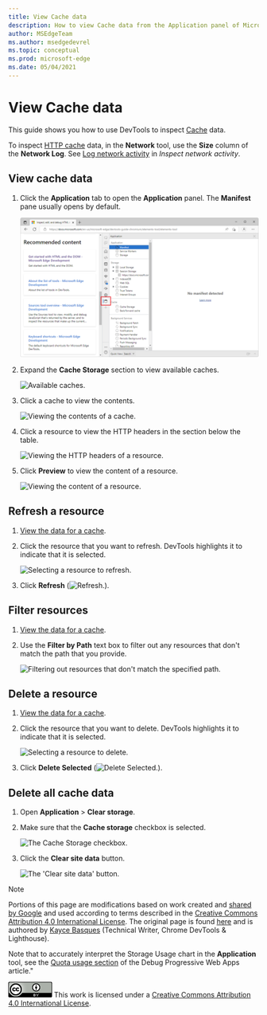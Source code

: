 ```yaml
---
title: View Cache data
description: How to view Cache data from the Application panel of Microsoft Edge DevTools.
author: MSEdgeTeam
ms.author: msedgedevrel
ms.topic: conceptual
ms.prod: microsoft-edge
ms.date: 05/04/2021
---
```

<!-- Copyright Kayce Basques

   Licensed under the Apache License, Version 2.0 (the "License");
   you may not use this file except in compliance with the License.
   You may obtain a copy of the License at

       https://www.apache.org/licenses/LICENSE-2.0

   Unless required by applicable law or agreed to in writing, software
   distributed under the License is distributed on an "AS IS" BASIS,
   WITHOUT WARRANTIES OR CONDITIONS OF ANY KIND, either express or implied.
   See the License for the specific language governing permissions and
   limitations under the License.  -->
# View Cache data

This guide shows you how to use DevTools to inspect [Cache](https://developer.mozilla.org/docs/Web/API/Cache) data.

To inspect [HTTP cache](https://developer.mozilla.org/docs/Web/HTTP/Caching) data, in the **Network** tool, use the **Size** column of the **Network Log**.  See [Log network activity](../network/index.md#log-network-activity) in _Inspect network activity_.  

<!-- ====================================================================== -->
## View cache data

1. Click the **Application** tab to open the **Application** panel.  The **Manifest** pane usually opens by default.

   ![The Manifest pane.](../media/storage-application-manifest.msft.png)

1. Expand the **Cache Storage** section to view available caches.

   ![Available caches.](../media/storage-application-cache-storage.msft.png)

1. Click a cache to view the contents.

   ![Viewing the contents of a cache.](../media/storage-application-cache-storage-domain-root-headers.msft.png)

1. Click a resource to view the HTTP headers in the section below the table.

   ![Viewing the HTTP headers of a resource.](../media/storage-application-cache-storage-index-headers.msft.png)

1. Click **Preview** to view the content of a resource.

   ![Viewing the content of a resource.](../media/storage-application-cache-storage-domain-js-preview.msft.png)


<!-- ====================================================================== -->
## Refresh a resource

1. [View the data for a cache](#view-cache-data).
1. Click the resource that you want to refresh.  DevTools highlights it to indicate that it is selected.

   ![Selecting a resource to refresh.](../media/storage-application-cache-storage-domain-refresh.msft.png)

1. Click **Refresh** (![Refresh.](../media/refresh-icon.msft.png)).


<!-- ====================================================================== -->
## Filter resources

1. [View the data for a cache](#view-cache-data).

1. Use the **Filter by Path** text box to filter out any resources that don't match the path that you provide.

   ![Filtering out resources that don't match the specified path.](../media/storage-application-cache-storage-filter.msft.png)


<!-- ====================================================================== -->
## Delete a resource

1. [View the data for a cache](#view-cache-data).

1. Click the resource that you want to delete.  DevTools highlights it to indicate that it is selected.

   ![Selecting a resource to delete.](../media/storage-application-cache-storage-delete-selected.msft.png)

1. Click **Delete Selected** (![Delete Selected.](../media/delete-icon.msft.png)).


<!-- ====================================================================== -->
## Delete all cache data

1. Open **Application** > **Clear storage**.

1. Make sure that the **Cache storage** checkbox is selected.

   ![The Cache Storage checkbox.](../media/storage-application-clear-storage-cache-storage-checkbox.msft.png)

1. Click the **Clear site data** button.

   ![The 'Clear site data' button.](../media/storage-application-clear-storage-cache-storage-checkbox-clear-site-data-button.msft.png)


<!-- ====================================================================== -->
> [!NOTE]
> Portions of this page are modifications based on work created and [shared by Google](https://developers.google.com/terms/site-policies) and used according to terms described in the [Creative Commons Attribution 4.0 International License](https://creativecommons.org/licenses/by/4.0).
> The original page is found [here](https://developer.chrome.com/docs/devtools/storage/cache/) and is authored by [Kayce Basques](https://developers.google.com/web/resources/contributors#kayce-basques) (Technical Writer, Chrome DevTools \& Lighthouse).

Note that to accurately interpret the Storage Usage chart in the **Application** tool, see the [Quota usage section](/../progressive-web-apps/#quota-usage) of the Debug Progressive Web Apps article."

[![Creative Commons License.](../../media/cc-logo/88x31.png)](https://creativecommons.org/licenses/by/4.0)
This work is licensed under a [Creative Commons Attribution 4.0 International License](https://creativecommons.org/licenses/by/4.0).
